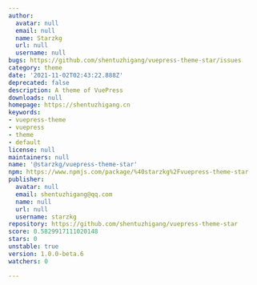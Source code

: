 ```yaml
---
author:
  avatar: null
  email: null
  name: Starzkg
  url: null
  username: null
bugs: https://github.com/shentuzhigang/vuepress-theme-star/issues
category: theme
date: '2021-11-02T02:43:22.888Z'
deprecated: false
description: A theme of VuePress
downloads: null
homepage: https://shentuzhigang.cn
keywords:
- vuepress-theme
- vuepress
- theme
- default
license: null
maintainers: null
name: '@starzkg/vuepress-theme-star'
npm: https://www.npmjs.com/package/%40starzkg%2Fvuepress-theme-star
publisher:
  avatar: null
  email: shentuzhigang@qq.com
  name: null
  url: null
  username: starzkg
repository: https://github.com/shentuzhigang/vuepress-theme-star
score: 0.5829917111020148
stars: 0
unstable: true
version: 1.0.0-beta.6
watchers: 0

---
```


